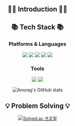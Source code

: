 <div align=center>

## 🙌🏻 Introduction 🙌🏻

<!--
**yuna4490/yuna4490** is a ✨ _special_ ✨ repository because its `README.md` (this file) appears on your GitHub profile.

Here are some ideas to get you started:

- 🔭 I’m currently working on ...
- 🌱 I’m currently learning ...
- 👯 I’m looking to collaborate on ...
- 🤔 I’m looking for help with ...
- 💬 Ask me about ...
- 📫 How to reach me: ...
- 😄 Pronouns: ...
- ⚡ Fun fact: ...
-->

 ## 📚 Tech Stack 📚
 ### Platforms & Languages
 <img src="https://img.shields.io/badge/Spring-6DB33F?style=for-the-badge&logo=Spring&logoColor=white"/>
 <img src="https://img.shields.io/badge/Spring Boot-6DB33F?style=for-the-badge&logo=Spring Boot&logoColor=white"/>
 <img src="https://img.shields.io/badge/Python-3776AB?style=for-the-badge&logo=Python&logoColor=white"/>
 <img src="https://img.shields.io/badge/React Native-09D3AC?style=for-the-badge&logo=Create React App&logoColor=white"/>
 <img src="https://img.shields.io/badge/AWS-232F3E?style=for-the-badge&logo=Amazon AWS&logoColor=white"/>
 
 ### Tools
 <img src="https://img.shields.io/badge/Visual Studio Code-007ACC?style=for-the-badge&logo=Visual Studio Code&logoColor=white"/>
 <img src="https://img.shields.io/badge/IntelliJ-000000?style=for-the-badge&logo=IntelliJ IDEA&logoColor=white"/>
 
 ![Anurag's GitHub stats](https://github-readme-stats.vercel.app/api?username=yuna4490&show_icons=true&theme=radical)
 
 ## 💡 Problem Solving 💡
 [![Solved.ac
프로필](http://mazassumnida.wtf/api/v2/generate_badge?boj=yuna0125)](https://solved.ac/yuna0125)



  </div>
